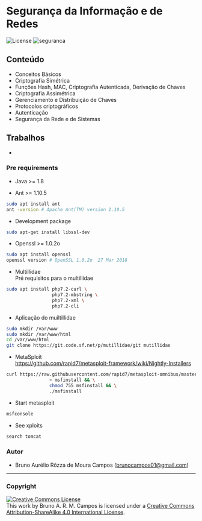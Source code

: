 # Segurança da Informação e de Redes

![License](https://img.shields.io/badge/Code%20License-MIT-blue.svg)
![seguranca](https://img.shields.io/badge/UFSC-Seguran%C3%A7a%20da%20Informa%C3%A7%C3%A3o%20e%20de%20Redes-red.svg)

## Conteúdo
- Conceitos Básicos
- Criptografia Simétrica
- Funções Hash, MAC, Criptografia Autenticada, Derivação de Chaves
- Criptografia Assimétrica
- Gerenciamento e Distribuição de Chaves
- Protocolos criptográficos
- Autenticação
- Segurança da Rede e de Sistemas

## Trabalhos
- 

### Pre requirements

- Java >= 1.8

- Ant >= 1.10.5
```bash
sudo apt install ant
ant -version # Apache Ant(TM) version 1.10.5
 ```

- Development package
```bash
sudo apt-get install libssl-dev
```

- Openssl >= 1.0.2o
```bash
sudo apt install openssl
openssl version # OpenSSL 1.0.2o  27 Mar 2018
```

- Multillidae<br/>
Pré requisitos para o multillidae<br/>
```bash
sudo apt install php7.2-curl \
                 php7.2-mbstring \
                 php7.2-xml \
                 php7.2-cli
```

- Aplicação do muiltillidae<br/>
```bash
sudo mkdir /var/www
sudo mkdir /var/www/html
cd /var/www/html
git clone https://git.code.sf.net/p/mutillidae/git mutillidae
```

- MetaSploit<br/>
https://github.com/rapid7/metasploit-framework/wiki/Nightly-Installers
```bash
curl https://raw.githubusercontent.com/rapid7/metasploit-omnibus/master/config/templates/metasploit-framework-wrappers/msfupdate.erb \
                > msfinstall && \
                chmod 755 msfinstall && \
                ./msfinstall
```

  - Start metasploit<br/>
```bash
msfconsole
```

  - See xploits<br/>
```bash
search tomcat
```

### Autor
- Bruno Aurélio Rôzza de Moura Campos (brunocampos01@gmail.com)
---
### Copyright
<a rel="license" href="http://creativecommons.org/licenses/by-sa/4.0/"><img alt="Creative Commons License" style="border-width:0" src="https://i.creativecommons.org/l/by-sa/4.0/88x31.png" /></a><br />This work by <span xmlns:cc="http://creativecommons.org/ns#" property="cc:attributionName">Bruno A. R. M. Campos</span> is licensed under a <a rel="license" href="http://creativecommons.org/licenses/by-sa/4.0/">Creative Commons Attribution-ShareAlike 4.0 International License</a>.